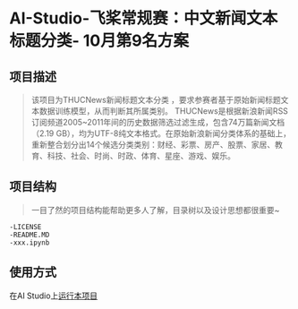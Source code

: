 # AI-Studio-飞桨常规赛：中文新闻文本标题分类- 10月第9名方案


## 项目描述
>该项目为THUCNews新闻标题文本分类 ，要求参赛者基于原始新闻标题文本数据训练模型，从而判断其所属类别。
THUCNews是根据新浪新闻RSS订阅频道2005~2011年间的历史数据筛选过滤生成，包含74万篇新闻文档（2.19 GB），均为UTF-8纯文本格式。在原始新浪新闻分类体系的基础上，重新整合划分出14个候选分类类别：财经、彩票、房产、股票、家居、教育、科技、社会、时尚、时政、体育、星座、游戏、娱乐。
## 项目结构
> 一目了然的项目结构能帮助更多人了解，目录树以及设计思想都很重要~
```
-LICENSE
-README.MD
-xxx.ipynb
```
## 使用方式
在AI Studio上[运行本项目](https://aistudio.baidu.com/aistudio/projectdetail/2566015?contributionType=1)  

